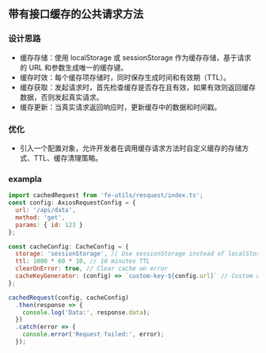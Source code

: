 ## 带有接口缓存的公共请求方法


### 设计思路
* 缓存存储：使用 localStorage 或 sessionStorage 作为缓存存储，基于请求的 URL 和参数生成唯一的缓存键。
* 缓存时效：每个缓存项存储时，同时保存生成时间和有效期（TTL）。
* 缓存获取：发起请求时，首先检查缓存是否存在且有效，如果有效则返回缓存数据，否则发起真实请求。
* 缓存更新：当真实请求返回响应时，更新缓存中的数据和时间戳。

### 优化
* 引入一个配置对象，允许开发者在调用缓存请求方法时自定义缓存的存储方式、TTL、缓存清理策略。

### exampla
```js
import cachedRequest from 'fe-utils/resquest/index.ts';
const config: AxiosRequestConfig = {
  url: '/api/data',
  method: 'get',
  params: { id: 123 }
};

const cacheConfig: CacheConfig = {
  storage: 'sessionStorage', // Use sessionStorage instead of localStorage
  ttl: 1000 * 60 * 10, // 10 minutes TTL
  clearOnError: true, // Clear cache on error
  cacheKeyGenerator: (config) => `custom-key-${config.url}` // Custom cache key generator
};

cachedRequest(config, cacheConfig)
  .then(response => {
    console.log('Data:', response.data);
  })
  .catch(error => {
    console.error('Request failed:', error);
  });
  ```